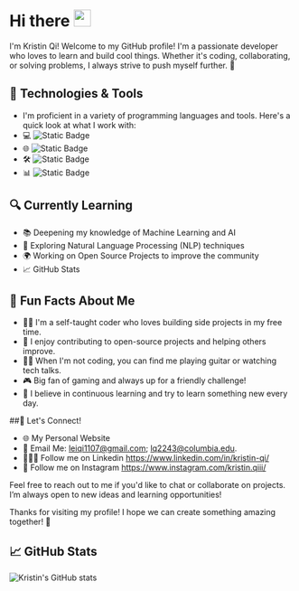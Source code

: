 # Hi there <img src="https://raw.githubusercontent.com/MartinHeinz/MartinHeinz/master/wave.gif" width="30px">

I'm Kristin Qi!
Welcome to my GitHub profile! I'm a passionate developer who loves to learn and build cool things. Whether it's coding, collaborating, or solving problems, I always strive to push myself further. 🚀

<!-- Replace this with the actual link to your image -->


## 🔧 Technologies & Tools
- I'm proficient in a variety of programming languages and tools. Here's a quick look at what I work with:
- 💻 ![Static Badge](https://img.shields.io/badge/Language-R_Python_Stata-blue)
- 🌐 ![Static Badge](https://img.shields.io/badge/Web-HTML_CSS-yellow)
- 🛠️ ![Static Badge](https://img.shields.io/badge/Tools-Git_Docker_VS_Code_GitHub_Actions-purple)
- 📊 ![Static Badge](https://img.shields.io/badge/Data_Science-Pandas_NumPy_Matplotlib_Scikit_learn-pink)

## 🔍 Currently Learning
- 📚 Deepening my knowledge of Machine Learning and AI
- 🤖 Exploring Natural Language Processing (NLP) techniques
- 🌍 Working on Open Source Projects to improve the community
- 📈 GitHub Stats
<!-- Replace with your actual GitHub username -->


## 🚀 Fun Facts About Me
- 👨‍💻 I'm a self-taught coder who loves building side projects in my free time.
- 🌱 I enjoy contributing to open-source projects and helping others improve.
- 🧑‍🎤 When I'm not coding, you can find me playing guitar or watching tech talks.
- 🎮 Big fan of gaming and always up for a friendly challenge!
- 🌟 I believe in continuous learning and try to learn something new every day.

 ##📨 Let's Connect!
- 🌐 My Personal Website
- 📧 Email Me: leiqi1107@gmail.com; lq2243@columbia.edu. 
- 👩🏻‍💻 Follow me on Linkedin <!-- Replace with your actual GitHub username --> https://www.linkedin.com/in/kristin-qi/
- 🧩 Follow me on Instagram <!--> https://www.instagram.com/kristin.qiii/
  
Feel free to reach out to me if you'd like to chat or collaborate on projects. I’m always open to new ideas and learning opportunities!

Thanks for visiting my profile! I hope we can create something amazing together! 🎉

## &#x1f4c8; GitHub Stats
![Kristin's GitHub stats](https://github-readme-stats.vercel.app/api?username=anuraghazra&show_icons=true&theme=dark)




<!---
KristinQi/KristinQi is a ✨ special ✨ repository because its `README.md` (this file) appears on your GitHub profile.
You can click the Preview link to take a look at your changes.
--->
